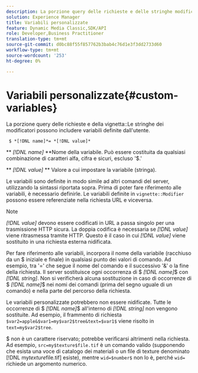 ```yaml
---
description: La porzione query delle richieste e delle stringhe modificatori di vignetta può includere variabili definite dall'utente.
solution: Experience Manager
title: Variabili personalizzate
feature: Dynamic Media Classic,SDK/API
role: Developer,Business Practitioner
translation-type: tm+mt
source-git-commit: d0bc88f55f857762b3bab4c76d1e3f3dd2733d60
workflow-type: tm+mt
source-wordcount: '253'
ht-degree: 0%

---
```



# Variabili personalizzate{#custom-variables}

La porzione query delle richieste e della vignetta::Le stringhe dei modificatori possono includere variabili definite dall&#39;utente.

` $ *[!DNL name]*= *[!DNL value]*`

** *[!DNL name]* **Nome della variabile. Può essere costituita da qualsiasi combinazione di caratteri alfa, cifra e sicuri, escluso &#39;$.&#39;

** *[!DNL value]* ** Valore a cui impostare la variabile (stringa).

Le variabili sono definite in modo simile ad altri comandi del server, utilizzando la sintassi riportata sopra. Prima di poter fare riferimento alle variabili, è necessario definirle. Le variabili definite in `vignette::Modifier` possono essere referenziate nella richiesta URL e viceversa.

>[!NOTE]
>
>*[!DNL value]* devono essere codificati in URL a passa singolo per una trasmissione HTTP sicura. La doppia codifica è necessaria se *[!DNL value]* viene ritrasmessa tramite HTTP. Questo è il caso in cui *[!DNL value]* viene sostituito in una richiesta esterna nidificata.

Per fare riferimento alle variabili, incorpora il nome della variabile (racchiuso da un $ iniziale e finale) in qualsiasi punto dei valori di comando. Ad esempio, tra &#39;=&#39; che segue il nome del comando e il successivo &#39;&amp;&#39; o la fine della richiesta. Il server sostituisce ogni occorrenza di $ *[!DNL name]*$ con *[!DNL string]*. Non si verificherà alcuna sostituzione in caso di occorrenze di $ *[!DNL name]*$ nei nomi dei comandi (prima del segno uguale di un comando) e nella parte del percorso della richiesta.

Le variabili personalizzate potrebbero non essere nidificate. Tutte le occorrenze di $ *[!DNL name]*$ all&#39;interno di *[!DNL string]* non vengono sostituite. Ad esempio, il frammento di richiesta `$var2=apple&$var1=my$var2$tree&text=$var1$` viene risolto in `text=my$var2$tree`.

$ non è un carattere riservato; potrebbe verificarsi altrimenti nella richiesta. Ad esempio, `src=my$texture$file.tif` è un comando valido (supponendo che esista una voce di catalogo dei materiali o un file di texture denominato [!DNL my$texture$file.tif] esiste), mentre `wid=$number$` non lo è, perché `wid=` richiede un argomento numerico.
